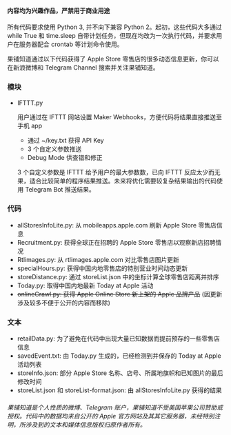 #### 内容均为兴趣作品，严禁用于商业用途

所有代码要求使用 Python 3, 并不向下兼容 Python 2。起初，这些代码大多通过 while True 和 time.sleep 自带计划任务，但现在均改为一次执行代码，并要求用户在服务器配合 crontab 等计划命令使用。

果铺知道通过以下代码获得了 Apple Store 零售店的很多动态信息更新，你可以在新浪微博和 Telegram Channel 搜索并关注果铺知道。

### 模块
* IFTTT.py
  
    用户通过在 IFTTT 网站设置 Maker Webhooks，方便代码将结果直接推送至手机 app
    
    *  通过 ~/key.txt 获得 API Key
    *  3 个自定义参数推送
    *  Debug Mode 供查错和修正
    
    3 个自定义参数是 IFTTT 给予用户的最大参数数，已向 IFTTT 反应太少而无果，适合比较简单的程序结果推送。未来将优化需要较复杂结果输出的代码使用 Telegram Bot 推送结果。


### 代码
* allStoresInfoLite.py: 从 mobileapps.apple.com 刷新 Apple Store 零售店信息
* Recruitment.py: 获得全球正在招聘的 Apple Store 零售店以观察新店招聘情况
* Rtlimages.py: 从 rtlimages.apple.com 对比零售店图片更新
* specialHours.py: 获得中国内地零售店的特别营业时间动态更新
* storeDistance.py: 通过 storeList.json 中的坐标计算全球零售店距离并排序
* Today.py: 取得中国内地最新 Today at Apple 活动
* ~~onlineCrawl.py: 获得 Apple Online Store 新上架的 Apple 品牌产品~~ (因更新涉及较多不便于公开的内容而移除)

### 文本

* retailData.py: 为了避免在代码中出现大量已知数据而提前预存的一些零售店信息
* savedEvent.txt: 由 Today.py 生成的，已经检测到并保存的 Today at Apple 活动列表
* storeInfo.json: 部分 Apple Store 名称、店号、所属地旗帜和已知图片的最后修改时间
* storeList.json 和 storeList-format.json: 由 allStoresInfoLite.py 获得的结果



###### 果铺知道是个人性质的微博、Telegram 账户，果铺知道不受美国苹果公司赞助或授权。代码中的数据均来自公开的 Apple 官方网站及其其它服务器，未经特别注明，所涉及到的文本和媒体信息版权归原作者所有。